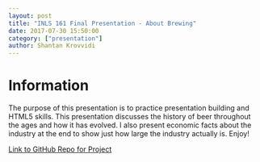 ```yaml
---
layout: post
title: "INLS 161 Final Presentation - About Brewing"
date: 2017-07-30 15:50:00
category: ["presentation"]
author: Shantan Krovvidi
---
```

# Information
The purpose of this presentation is to practice presentation building and HTML5 skills.
This presentation discusses the history of beer throughout the ages and how it has evolved. I also present economic facts about the industry at the end to show just how large the industry actually is.
Enjoy!

[Link to GitHub Repo for Project](https://github.com/shantank03/task-5-presentation)
